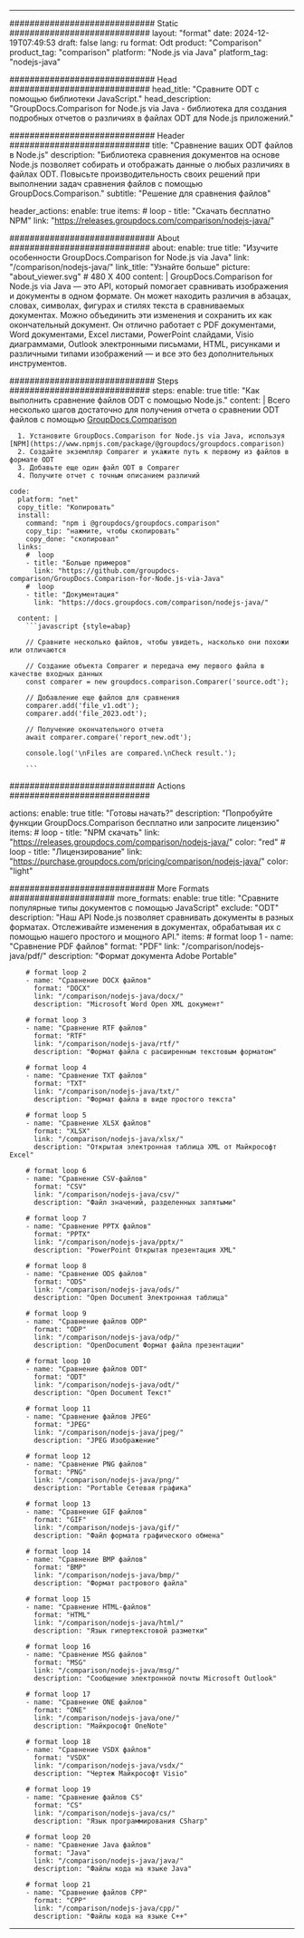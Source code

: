 
---
############################# Static ############################
layout: "format"
date:  2024-12-19T07:49:53
draft: false
lang: ru
format: Odt
product: "Comparison"
product_tag: "comparison"
platform: "Node.js via Java"
platform_tag: "nodejs-java"

############################# Head ############################
head_title: "Сравните ODT с помощью библиотеки JavaScript."
head_description: "GroupDocs.Comparison for Node.js via Java - библиотека для создания подробных отчетов о различиях в файлах ODT для Node.js приложений."

############################# Header ############################
title: "Сравнение ваших ODT файлов в Node.js" 
description: "Библиотека сравнения документов на основе Node.js позволяет собирать и отображать данные о любых различиях в файлах ODT. Повысьте производительность своих решений при выполнении задач сравнения файлов с помощью GroupDocs.Comparison."
subtitle: "Решение для сравнения файлов" 

header_actions:
  enable: true
  items:
    #  loop
    - title: "Скачать бесплатно NPM"
      link: "https://releases.groupdocs.com/comparison/nodejs-java/"
      
############################# About ############################
about:
    enable: true
    title: "Изучите особенности GroupDocs.Comparison for Node.js via Java"
    link: "/comparison/nodejs-java/"
    link_title: "Узнайте больше"
    picture: "about_viewer.svg" # 480 X 400
    content: |
       GroupDocs.Comparison for Node.js via Java — это API, который помогает сравнивать изображения и документы в одном формате. Он может находить различия в абзацах, словах, символах, фигурах и стилях текста в сравниваемых документах. Можно объединить эти изменения и сохранить их как окончательный документ. Он отлично работает с PDF документами, Word документами, Excel листами, PowerPoint слайдами, Visio диаграммами, Outlook электронными письмами, HTML, рисунками и различными типами изображений — и все это без дополнительных инструментов.

############################# Steps ############################
steps:
    enable: true
    title: "Как выполнить сравнение файлов ODT с помощью Node.js."
    content: |
      Всего несколько шагов достаточно для получения отчета о сравнении ODT файлов с помощью [GroupDocs.Comparison](https://products.groupdocs.com/comparison/nodejs-java/)
      
      1. Установите GroupDocs.Comparison for Node.js via Java, используя [NPM](https://www.npmjs.com/package/@groupdocs/groupdocs.comparison)
      2. Создайте экземпляр Comparer и укажите путь к первому из файлов в формате ODT
      3. Добавьте еще один файл ODT в Comparer
      4. Получите отчет с точным описанием различий
   
    code:
      platform: "net"
      copy_title: "Копировать"
      install:
        command: "npm i @groupdocs/groupdocs.comparison"
        copy_tip: "нажмите, чтобы скопировать"
        copy_done: "скопировал"
      links:
        #  loop
        - title: "Больше примеров"
          link: "https://github.com/groupdocs-comparison/GroupDocs.Comparison-for-Node.js-via-Java"
        #  loop
        - title: "Документация"
          link: "https://docs.groupdocs.com/comparison/nodejs-java/"
          
      content: |
        ```javascript {style=abap}

        // Сравните несколько файлов, чтобы увидеть, насколько они похожи или отличаются

        // Создание объекта Comparer и передача ему первого файла в качестве входных данных
        const comparer = new groupdocs.comparison.Comparer('source.odt');

        // Добавление еще файлов для сравнения
        comparer.add('file_v1.odt');
        comparer.add('file_2023.odt');

        // Получение окончательного отчета
        await comparer.compare('report_new.odt');

        console.log('\nFiles are compared.\nCheck result.');

        ```            

############################# Actions ############################

actions:
  enable: true
  title: "Готовы начать?"
  description: "Попробуйте функции GroupDocs.Comparison бесплатно или запросите лицензию"
  items:
    #  loop
    - title: "NPM скачать"
      link: "https://releases.groupdocs.com/comparison/nodejs-java/"
      color: "red"
        #  loop
    - title: "Лицензирование"
      link: "https://purchase.groupdocs.com/pricing/comparison/nodejs-java/"
      color: "light"


############################# More Formats #####################
more_formats:
    enable: true
    title: "Сравните популярные типы документов с помощью JavaScript"
    exclude: "ODT"
    description: "Наш API Node.js позволяет сравнивать документы в разных форматах. Отслеживайте изменения в документах, обрабатывая их с помощью нашего простого и мощного API."
    items: 
        # format loop 1
        - name: "Сравнение PDF файлов"
          format: "PDF"
          link: "/comparison/nodejs-java/pdf/"
          description: "Формат документа Adobe Portable"

        # format loop 2
        - name: "Сравнение DOCX файлов"
          format: "DOCX"
          link: "/comparison/nodejs-java/docx/"
          description: "Microsoft Word Open XML документ"

        # format loop 3
        - name: "Сравнение RTF файлов"
          format: "RTF"
          link: "/comparison/nodejs-java/rtf/"
          description: "Формат файла с расширенным текстовым форматом"

        # format loop 4
        - name: "Сравнение TXT файлов"
          format: "TXT"
          link: "/comparison/nodejs-java/txt/"
          description: "Формат файла в виде простого текста"

        # format loop 5
        - name: "Сравнение XLSX файлов"
          format: "XLSX"
          link: "/comparison/nodejs-java/xlsx/"
          description: "Открытая электронная таблица XML от Майкрософт Excel"

        # format loop 6
        - name: "Сравнение CSV-файлов"
          format: "CSV"
          link: "/comparison/nodejs-java/csv/"
          description: "Файл значений, разделенных запятыми"

        # format loop 7
        - name: "Сравнение PPTX файлов"
          format: "PPTX"
          link: "/comparison/nodejs-java/pptx/"
          description: "PowerPoint Открытая презентация XML"

        # format loop 8
        - name: "Сравнение ODS файлов"
          format: "ODS"
          link: "/comparison/nodejs-java/ods/"
          description: "Open Document Электронная таблица"

        # format loop 9
        - name: "Сравнение файлов ODP"
          format: "ODP"
          link: "/comparison/nodejs-java/odp/"
          description: "OpenDocument Формат файла презентации"

        # format loop 10
        - name: "Сравнение файлов ODT"
          format: "ODT"
          link: "/comparison/nodejs-java/odt/"
          description: "Open Document Текст"

        # format loop 11
        - name: "Сравнение файлов JPEG"
          format: "JPEG"
          link: "/comparison/nodejs-java/jpeg/"
          description: "JPEG Изображение"

        # format loop 12
        - name: "Сравнение PNG файлов"
          format: "PNG"
          link: "/comparison/nodejs-java/png/"
          description: "Portable Сетевая графика"

        # format loop 13
        - name: "Сравнение GIF файлов"
          format: "GIF"
          link: "/comparison/nodejs-java/gif/"
          description: "Файл формата графического обмена"

        # format loop 14
        - name: "Сравнение BMP файлов"
          format: "BMP"
          link: "/comparison/nodejs-java/bmp/"
          description: "Формат растрового файла"

        # format loop 15
        - name: "Сравнение HTML-файлов"
          format: "HTML"
          link: "/comparison/nodejs-java/html/"
          description: "Язык гипертекстовой разметки"

        # format loop 16
        - name: "Сравнение MSG файлов"
          format: "MSG"
          link: "/comparison/nodejs-java/msg/"
          description: "Сообщение электронной почты Microsoft Outlook"

        # format loop 17
        - name: "Сравнение ONE файлов"
          format: "ONE"
          link: "/comparison/nodejs-java/one/"
          description: "Майкрософт OneNote"

        # format loop 18
        - name: "Сравнение VSDX файлов"
          format: "VSDX"
          link: "/comparison/nodejs-java/vsdx/"
          description: "Чертеж Майкрософт Visio"

        # format loop 19
        - name: "Сравнение файлов CS"
          format: "CS"
          link: "/comparison/nodejs-java/cs/"
          description: "Язык программирования CSharp"

        # format loop 20
        - name: "Сравнение Java файлов"
          format: "Java"
          link: "/comparison/nodejs-java/java/"
          description: "Файлы кода на языке Java"
          
        # format loop 21
        - name: "Сравнение файлов CPP"
          format: "CPP"
          link: "/comparison/nodejs-java/cpp/"
          description: "Файлы кода на языке C++"
---